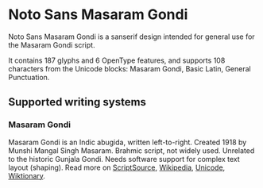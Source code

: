 
# Noto Sans Masaram Gondi

Noto Sans Masaram Gondi is a sanserif design intended for general use for the Masaram Gondi script.

It contains 187 glyphs and 6 OpenType features, and supports 108 characters from the Unicode blocks: Masaram Gondi, Basic Latin, General Punctuation.


## Supported writing systems


### Masaram Gondi

Masaram Gondi is an Indic abugida, written left-to-right. Created 1918 by Munshi Mangal Singh Masaram. Brahmic script, not widely used. Unrelated to the historic Gunjala Gondi. Needs software support for complex text layout (shaping). Read more on [ScriptSource](https://scriptsource.org/scr/Gonm), [Wikipedia](https://en.wikipedia.org/wiki/ISO_15924:Gonm), [Unicode](https://www.unicode.org/versions/Unicode13.0.0/ch13.pdf#G33278), [Wiktionary](https://en.wiktionary.org/wiki/Category:Masaram_Gondi_script).


